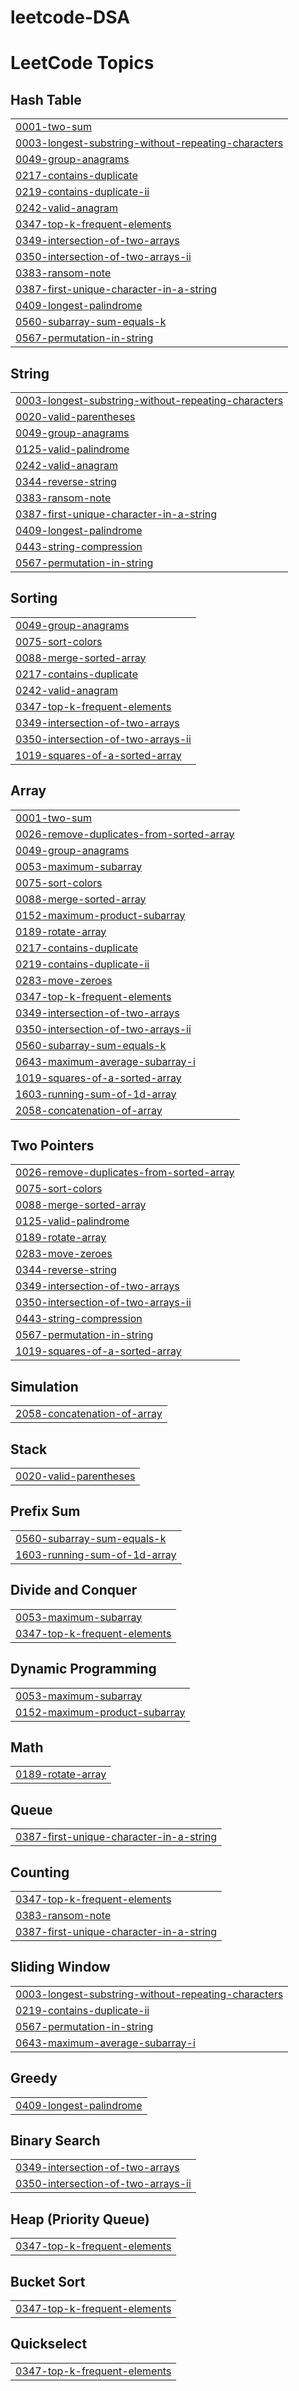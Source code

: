 # leetcode-DSA
<!---LeetCode Topics Start-->
# LeetCode Topics
## Hash Table
|  |
| ------- |
| [0001-two-sum](https://github.com/Ashwin-ER/leetcode-DSA/tree/master/0001-two-sum) |
| [0003-longest-substring-without-repeating-characters](https://github.com/Ashwin-ER/leetcode-DSA/tree/master/0003-longest-substring-without-repeating-characters) |
| [0049-group-anagrams](https://github.com/Ashwin-ER/leetcode-DSA/tree/master/0049-group-anagrams) |
| [0217-contains-duplicate](https://github.com/Ashwin-ER/leetcode-DSA/tree/master/0217-contains-duplicate) |
| [0219-contains-duplicate-ii](https://github.com/Ashwin-ER/leetcode-DSA/tree/master/0219-contains-duplicate-ii) |
| [0242-valid-anagram](https://github.com/Ashwin-ER/leetcode-DSA/tree/master/0242-valid-anagram) |
| [0347-top-k-frequent-elements](https://github.com/Ashwin-ER/leetcode-DSA/tree/master/0347-top-k-frequent-elements) |
| [0349-intersection-of-two-arrays](https://github.com/Ashwin-ER/leetcode-DSA/tree/master/0349-intersection-of-two-arrays) |
| [0350-intersection-of-two-arrays-ii](https://github.com/Ashwin-ER/leetcode-DSA/tree/master/0350-intersection-of-two-arrays-ii) |
| [0383-ransom-note](https://github.com/Ashwin-ER/leetcode-DSA/tree/master/0383-ransom-note) |
| [0387-first-unique-character-in-a-string](https://github.com/Ashwin-ER/leetcode-DSA/tree/master/0387-first-unique-character-in-a-string) |
| [0409-longest-palindrome](https://github.com/Ashwin-ER/leetcode-DSA/tree/master/0409-longest-palindrome) |
| [0560-subarray-sum-equals-k](https://github.com/Ashwin-ER/leetcode-DSA/tree/master/0560-subarray-sum-equals-k) |
| [0567-permutation-in-string](https://github.com/Ashwin-ER/leetcode-DSA/tree/master/0567-permutation-in-string) |
## String
|  |
| ------- |
| [0003-longest-substring-without-repeating-characters](https://github.com/Ashwin-ER/leetcode-DSA/tree/master/0003-longest-substring-without-repeating-characters) |
| [0020-valid-parentheses](https://github.com/Ashwin-ER/leetcode-DSA/tree/master/0020-valid-parentheses) |
| [0049-group-anagrams](https://github.com/Ashwin-ER/leetcode-DSA/tree/master/0049-group-anagrams) |
| [0125-valid-palindrome](https://github.com/Ashwin-ER/leetcode-DSA/tree/master/0125-valid-palindrome) |
| [0242-valid-anagram](https://github.com/Ashwin-ER/leetcode-DSA/tree/master/0242-valid-anagram) |
| [0344-reverse-string](https://github.com/Ashwin-ER/leetcode-DSA/tree/master/0344-reverse-string) |
| [0383-ransom-note](https://github.com/Ashwin-ER/leetcode-DSA/tree/master/0383-ransom-note) |
| [0387-first-unique-character-in-a-string](https://github.com/Ashwin-ER/leetcode-DSA/tree/master/0387-first-unique-character-in-a-string) |
| [0409-longest-palindrome](https://github.com/Ashwin-ER/leetcode-DSA/tree/master/0409-longest-palindrome) |
| [0443-string-compression](https://github.com/Ashwin-ER/leetcode-DSA/tree/master/0443-string-compression) |
| [0567-permutation-in-string](https://github.com/Ashwin-ER/leetcode-DSA/tree/master/0567-permutation-in-string) |
## Sorting
|  |
| ------- |
| [0049-group-anagrams](https://github.com/Ashwin-ER/leetcode-DSA/tree/master/0049-group-anagrams) |
| [0075-sort-colors](https://github.com/Ashwin-ER/leetcode-DSA/tree/master/0075-sort-colors) |
| [0088-merge-sorted-array](https://github.com/Ashwin-ER/leetcode-DSA/tree/master/0088-merge-sorted-array) |
| [0217-contains-duplicate](https://github.com/Ashwin-ER/leetcode-DSA/tree/master/0217-contains-duplicate) |
| [0242-valid-anagram](https://github.com/Ashwin-ER/leetcode-DSA/tree/master/0242-valid-anagram) |
| [0347-top-k-frequent-elements](https://github.com/Ashwin-ER/leetcode-DSA/tree/master/0347-top-k-frequent-elements) |
| [0349-intersection-of-two-arrays](https://github.com/Ashwin-ER/leetcode-DSA/tree/master/0349-intersection-of-two-arrays) |
| [0350-intersection-of-two-arrays-ii](https://github.com/Ashwin-ER/leetcode-DSA/tree/master/0350-intersection-of-two-arrays-ii) |
| [1019-squares-of-a-sorted-array](https://github.com/Ashwin-ER/leetcode-DSA/tree/master/1019-squares-of-a-sorted-array) |
## Array
|  |
| ------- |
| [0001-two-sum](https://github.com/Ashwin-ER/leetcode-DSA/tree/master/0001-two-sum) |
| [0026-remove-duplicates-from-sorted-array](https://github.com/Ashwin-ER/leetcode-DSA/tree/master/0026-remove-duplicates-from-sorted-array) |
| [0049-group-anagrams](https://github.com/Ashwin-ER/leetcode-DSA/tree/master/0049-group-anagrams) |
| [0053-maximum-subarray](https://github.com/Ashwin-ER/leetcode-DSA/tree/master/0053-maximum-subarray) |
| [0075-sort-colors](https://github.com/Ashwin-ER/leetcode-DSA/tree/master/0075-sort-colors) |
| [0088-merge-sorted-array](https://github.com/Ashwin-ER/leetcode-DSA/tree/master/0088-merge-sorted-array) |
| [0152-maximum-product-subarray](https://github.com/Ashwin-ER/leetcode-DSA/tree/master/0152-maximum-product-subarray) |
| [0189-rotate-array](https://github.com/Ashwin-ER/leetcode-DSA/tree/master/0189-rotate-array) |
| [0217-contains-duplicate](https://github.com/Ashwin-ER/leetcode-DSA/tree/master/0217-contains-duplicate) |
| [0219-contains-duplicate-ii](https://github.com/Ashwin-ER/leetcode-DSA/tree/master/0219-contains-duplicate-ii) |
| [0283-move-zeroes](https://github.com/Ashwin-ER/leetcode-DSA/tree/master/0283-move-zeroes) |
| [0347-top-k-frequent-elements](https://github.com/Ashwin-ER/leetcode-DSA/tree/master/0347-top-k-frequent-elements) |
| [0349-intersection-of-two-arrays](https://github.com/Ashwin-ER/leetcode-DSA/tree/master/0349-intersection-of-two-arrays) |
| [0350-intersection-of-two-arrays-ii](https://github.com/Ashwin-ER/leetcode-DSA/tree/master/0350-intersection-of-two-arrays-ii) |
| [0560-subarray-sum-equals-k](https://github.com/Ashwin-ER/leetcode-DSA/tree/master/0560-subarray-sum-equals-k) |
| [0643-maximum-average-subarray-i](https://github.com/Ashwin-ER/leetcode-DSA/tree/master/0643-maximum-average-subarray-i) |
| [1019-squares-of-a-sorted-array](https://github.com/Ashwin-ER/leetcode-DSA/tree/master/1019-squares-of-a-sorted-array) |
| [1603-running-sum-of-1d-array](https://github.com/Ashwin-ER/leetcode-DSA/tree/master/1603-running-sum-of-1d-array) |
| [2058-concatenation-of-array](https://github.com/Ashwin-ER/leetcode-DSA/tree/master/2058-concatenation-of-array) |
## Two Pointers
|  |
| ------- |
| [0026-remove-duplicates-from-sorted-array](https://github.com/Ashwin-ER/leetcode-DSA/tree/master/0026-remove-duplicates-from-sorted-array) |
| [0075-sort-colors](https://github.com/Ashwin-ER/leetcode-DSA/tree/master/0075-sort-colors) |
| [0088-merge-sorted-array](https://github.com/Ashwin-ER/leetcode-DSA/tree/master/0088-merge-sorted-array) |
| [0125-valid-palindrome](https://github.com/Ashwin-ER/leetcode-DSA/tree/master/0125-valid-palindrome) |
| [0189-rotate-array](https://github.com/Ashwin-ER/leetcode-DSA/tree/master/0189-rotate-array) |
| [0283-move-zeroes](https://github.com/Ashwin-ER/leetcode-DSA/tree/master/0283-move-zeroes) |
| [0344-reverse-string](https://github.com/Ashwin-ER/leetcode-DSA/tree/master/0344-reverse-string) |
| [0349-intersection-of-two-arrays](https://github.com/Ashwin-ER/leetcode-DSA/tree/master/0349-intersection-of-two-arrays) |
| [0350-intersection-of-two-arrays-ii](https://github.com/Ashwin-ER/leetcode-DSA/tree/master/0350-intersection-of-two-arrays-ii) |
| [0443-string-compression](https://github.com/Ashwin-ER/leetcode-DSA/tree/master/0443-string-compression) |
| [0567-permutation-in-string](https://github.com/Ashwin-ER/leetcode-DSA/tree/master/0567-permutation-in-string) |
| [1019-squares-of-a-sorted-array](https://github.com/Ashwin-ER/leetcode-DSA/tree/master/1019-squares-of-a-sorted-array) |
## Simulation
|  |
| ------- |
| [2058-concatenation-of-array](https://github.com/Ashwin-ER/leetcode-DSA/tree/master/2058-concatenation-of-array) |
## Stack
|  |
| ------- |
| [0020-valid-parentheses](https://github.com/Ashwin-ER/leetcode-DSA/tree/master/0020-valid-parentheses) |
## Prefix Sum
|  |
| ------- |
| [0560-subarray-sum-equals-k](https://github.com/Ashwin-ER/leetcode-DSA/tree/master/0560-subarray-sum-equals-k) |
| [1603-running-sum-of-1d-array](https://github.com/Ashwin-ER/leetcode-DSA/tree/master/1603-running-sum-of-1d-array) |
## Divide and Conquer
|  |
| ------- |
| [0053-maximum-subarray](https://github.com/Ashwin-ER/leetcode-DSA/tree/master/0053-maximum-subarray) |
| [0347-top-k-frequent-elements](https://github.com/Ashwin-ER/leetcode-DSA/tree/master/0347-top-k-frequent-elements) |
## Dynamic Programming
|  |
| ------- |
| [0053-maximum-subarray](https://github.com/Ashwin-ER/leetcode-DSA/tree/master/0053-maximum-subarray) |
| [0152-maximum-product-subarray](https://github.com/Ashwin-ER/leetcode-DSA/tree/master/0152-maximum-product-subarray) |
## Math
|  |
| ------- |
| [0189-rotate-array](https://github.com/Ashwin-ER/leetcode-DSA/tree/master/0189-rotate-array) |
## Queue
|  |
| ------- |
| [0387-first-unique-character-in-a-string](https://github.com/Ashwin-ER/leetcode-DSA/tree/master/0387-first-unique-character-in-a-string) |
## Counting
|  |
| ------- |
| [0347-top-k-frequent-elements](https://github.com/Ashwin-ER/leetcode-DSA/tree/master/0347-top-k-frequent-elements) |
| [0383-ransom-note](https://github.com/Ashwin-ER/leetcode-DSA/tree/master/0383-ransom-note) |
| [0387-first-unique-character-in-a-string](https://github.com/Ashwin-ER/leetcode-DSA/tree/master/0387-first-unique-character-in-a-string) |
## Sliding Window
|  |
| ------- |
| [0003-longest-substring-without-repeating-characters](https://github.com/Ashwin-ER/leetcode-DSA/tree/master/0003-longest-substring-without-repeating-characters) |
| [0219-contains-duplicate-ii](https://github.com/Ashwin-ER/leetcode-DSA/tree/master/0219-contains-duplicate-ii) |
| [0567-permutation-in-string](https://github.com/Ashwin-ER/leetcode-DSA/tree/master/0567-permutation-in-string) |
| [0643-maximum-average-subarray-i](https://github.com/Ashwin-ER/leetcode-DSA/tree/master/0643-maximum-average-subarray-i) |
## Greedy
|  |
| ------- |
| [0409-longest-palindrome](https://github.com/Ashwin-ER/leetcode-DSA/tree/master/0409-longest-palindrome) |
## Binary Search
|  |
| ------- |
| [0349-intersection-of-two-arrays](https://github.com/Ashwin-ER/leetcode-DSA/tree/master/0349-intersection-of-two-arrays) |
| [0350-intersection-of-two-arrays-ii](https://github.com/Ashwin-ER/leetcode-DSA/tree/master/0350-intersection-of-two-arrays-ii) |
## Heap (Priority Queue)
|  |
| ------- |
| [0347-top-k-frequent-elements](https://github.com/Ashwin-ER/leetcode-DSA/tree/master/0347-top-k-frequent-elements) |
## Bucket Sort
|  |
| ------- |
| [0347-top-k-frequent-elements](https://github.com/Ashwin-ER/leetcode-DSA/tree/master/0347-top-k-frequent-elements) |
## Quickselect
|  |
| ------- |
| [0347-top-k-frequent-elements](https://github.com/Ashwin-ER/leetcode-DSA/tree/master/0347-top-k-frequent-elements) |
<!---LeetCode Topics End-->